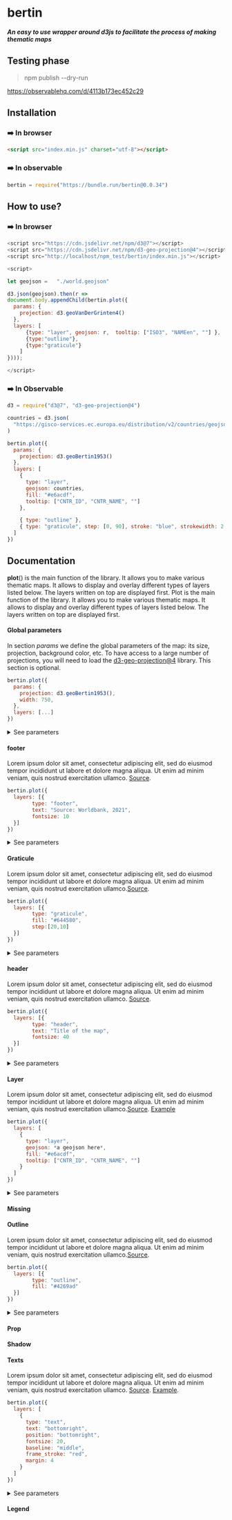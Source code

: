 # bertin

***An easy to use wrapper around d3js to facilitate the process of making thematic maps***

## Testing phase

> npm publish --dry-run

https://observablehq.com/d/4113b173ec452c29

## Installation

### ➡️ In browser

```html
<script src="index.min.js" charset="utf-8"></script>
```

### ➡️ In observable

~~~js
bertin = require("https://bundle.run/bertin@0.0.34")
~~~

## How to use?

### ➡️ In browser

~~~js
<script src="https://cdn.jsdelivr.net/npm/d3@7"></script>
<script src="https://cdn.jsdelivr.net/npm/d3-geo-projection@4"></script>
<script src="http://localhost/npm_test/bertin/index.min.js"></script>

<script>

let geojson =   "./world.geojson"

d3.json(geojson).then(r =>
document.body.appendChild(bertin.plot({
  params: {
    projection: d3.geoVanDerGrinten4()
  },
  layers: [
      {type: "layer", geojson: r,  tooltip: ["ISO3", "NAMEen", ""] },
      {type:"outline"},
      {type:"graticule"}
    ]
})));

</script>
~~~

### ➡️ In Observable

~~~js
d3 = require("d3@7", "d3-geo-projection@4")
~~~

~~~js
countries = d3.json(
  "https://gisco-services.ec.europa.eu/distribution/v2/countries/geojson/CNTR_RG_60M_2020_4326.geojson"
)
~~~


~~~js
bertin.plot({
  params: {
    projection: d3.geoBertin1953()
  },
  layers: [
    {
      type: "layer",
      geojson: countries,
      fill: "#e6acdf",
      tooltip: ["CNTR_ID", "CNTR_NAME", ""]
    },

    { type: "outline" },
    { type: "graticule", step: [0, 90], stroke: "blue", strokewidth: 2 }
  ]
})
~~~

## Documentation

<b>plot</b>() is the main function of the library. It allows you to make various thematic maps. It allows to display and overlay different types of layers listed below. The layers written on top are displayed first.
Plot is the main function of the library. It allows you to make various thematic maps. It allows to display and overlay different types of layers listed below. The layers written on top are displayed first.

#### Global parameters

In section *params* we define the global parameters of the map: its size, projection, background color, etc. To have access to a large number of projections, you will need to load the [d3-geo-projection@4](https://github.com/d3/d3-geo-projection) library. This section is optional.

~~~js
bertin.plot({
  params: {
    projection: d3.geoBertin1953(),
    width: 750,
  },
  layers: [...]
})
~~~

<details><summary>See parameters</summary>

- <b>projection</b>: a function defining the map projection. Cf d3-geo-projection@4 (default: d3.geoPatterson())
- <b>width</b>: width of the map (default:1000);
- <b>extent</b>: a feature defing the extent e.g. a country (default:null)
- <b>background</b>: color of the background (default:"none")

</details>

#### footer

Lorem ipsum dolor sit amet, consectetur adipiscing elit, sed do eiusmod tempor incididunt ut labore et dolore magna aliqua. Ut enim ad minim veniam, quis nostrud exercitation ullamco. [Source](https://github.com/neocarto/bertin/blob/main/src/footer.js).

~~~js
bertin.plot({
  layers: [{
        type: "footer",
        text: "Source: Worldbank, 2021",
        fontsize: 10
  }]
})
~~~

<details><summary>See parameters</summary>

- <b>fontsize</b>: size of the text (default:15)
- <b>text</b>: text to be displayed (default:"")
- <b>fill</b>: color of the text (default:"#9e9696")

</details>


#### Graticule

Lorem ipsum dolor sit amet, consectetur adipiscing elit, sed do eiusmod tempor incididunt ut labore et dolore magna aliqua. Ut enim ad minim veniam, quis nostrud exercitation ullamco.[Source](https://github.com/neocarto/bertin/blob/main/src/graticule.js).

~~~js
bertin.plot({
  layers: [{
        type: "graticule",
        fill: "#644580",
        step:[20,10]
  }]
})
~~~

<details><summary>See parameters</summary>

- <b>stroke</b>: stroke color (default:"white")
- <b>strokewidth</b>: stroke width (default:0.8)
- <b>strokeopacity</b>: stroke opacity (default:0.5)
- <b>strokedasharray</b>stroke-dasharray (default:2)
- <b>step</b>: gap between graticules. The value can be a number or an array of two values (default:[10, 10])

</details>


#### header

Lorem ipsum dolor sit amet, consectetur adipiscing elit, sed do eiusmod tempor incididunt ut labore et dolore magna aliqua. Ut enim ad minim veniam, quis nostrud exercitation ullamco. [Source](https://github.com/neocarto/bertin/blob/main/src/header.js).

~~~js
bertin.plot({
  layers: [{
        type: "header",
        text: "Title of the map",
        fontsize: 40
  }]
})
~~~

<details><summary>See parameters</summary>

- <b>fontsize</b>: size of the text (default:20)
- <b>text</b>: text to be displayed (default:"")
- <b>fill</b>: color of the text (default:"#9e9696")

</details>

#### Layer

Lorem ipsum dolor sit amet, consectetur adipiscing elit, sed do eiusmod tempor incididunt ut labore et dolore magna aliqua. Ut enim ad minim veniam, quis nostrud exercitation ullamco.[Source](https://github.com/neocarto/bertin/blob/main/src/layer-simple.js). [Example](https://observablehq.com/d/d59855d7cc99f6e5?collection=@neocartocnrs/bertin)

~~~js
bertin.plot({
  layers: [
    {
      type: "layer",
      geojson: *a geojson here*,
      fill: "#e6acdf",
      tooltip: ["CNTR_ID", "CNTR_NAME", ""]
    }
  ]
})
~~~

<details><summary>See parameters</summary>

- <b>geojson</b>: a geojson (<ins>compulsory<ins>)
- <b>fill</b>: fill color (default: a random color)
- <b>stroke</b>: stroke color (default: "white")
- <b>strokewidth</b> stroke width (default:0.5)
- <b>fillopacity</b>: fill opacity (default:1)
- <b>tooltip</b> an array of 3 values defing what to display within the tooltip. The two first values indicates the name of a field in properties. the third value is a string to indicates the unit (default:"")

</details>


#### Missing


#### Outline

Lorem ipsum dolor sit amet, consectetur adipiscing elit, sed do eiusmod tempor incididunt ut labore et dolore magna aliqua. Ut enim ad minim veniam, quis nostrud exercitation ullamco.[Source](https://github.com/neocarto/bertin/blob/main/src/outline.js).

~~~js
bertin.plot({
  layers: [{
        type: "outline",
        fill: "#4269ad"
  }]
})
~~~

<details><summary>See parameters</summary>

- <b>fill</b>: fill color of the outline (default: "#add8f7")
- <b>stroke</b>: stroke color (default:"none")
- <b>strokewidth</b>: stroke width (default: 1)

</details>

#### Prop

#### Shadow

#### Texts

Lorem ipsum dolor sit amet, consectetur adipiscing elit, sed do eiusmod tempor incididunt ut labore et dolore magna aliqua. Ut enim ad minim veniam, quis nostrud exercitation ullamco. [Source](https://github.com/neocarto/bertin/blob/main/src/text.js). [Example](https://observablehq.com/d/95fcfac18b213daf?collection=@neocartocnrs/bertin).

~~~js
bertin.plot({
  layers: [
    {
      type: "text",
      text: "bottomright",
      position: "bottomright",
      fontsize: 20,
      baseline: "middle",
      frame_stroke: "red",
      margin: 4
    }
  ]
})
~~~

<details><summary>See parameters</summary>

- <b>position</b>: position of the text. It can be an array with x,y coordinates. For example [100,200]. It can be also a string defining the position. "topleft", "top", "topright", "left", "middle", "right", "bottomleft", "bottom", "bottomright" (default: "topleft")
- <b>text</b>: text to display. With the backticks, it is possible to display a text on several lines (default: "Your text here!")
- <b>fontsize</b>: text size (default: 15)
- <b>margin</b>: margin around the text (default: 0)
- <b>anchor</b>: text anchor. start, middle, end (default: "start")
- <b>baseline</b>: alignment baseline. "baseline", "middle", "hanging" (default:"hanging")
- <b>fill</b>: text color (default: "#474342")
- <b>stroke</b>: stroke color (default: "none")
- <b>frame_fill</b>: frame background color (default:"none")
- <b>frame_stroke</b>: frame stroke color (default: "none")
- <b>frame_strokewidth</b>: thickness of the frame contour (default: 1)
- <b>frame_opacity</b>: frame opacity (default: 1)

</details>

#### Legend
